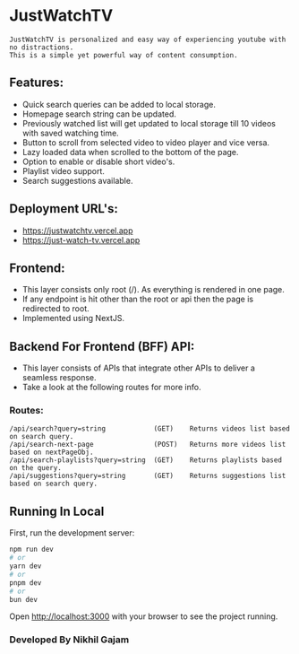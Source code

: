 # JustWatchTV

```
JustWatchTV is personalized and easy way of experiencing youtube with no distractions.
This is a simple yet powerful way of content consumption.
```

## Features:
- Quick search queries can be added to local storage.
- Homepage search string can be updated.
- Previously watched list will get updated to local storage till 10 videos with saved watching time.
- Button to scroll from selected video to video player and vice versa.
- Lazy loaded data when scrolled to the bottom of the page.
- Option to enable or disable short video's.
- Playlist video support.
- Search suggestions available.

## Deployment URL's:
- https://justwatchtv.vercel.app
- https://just-watch-tv.vercel.app

## Frontend:
- This layer consists only root (/). As everything is rendered in one page.
- If any endpoint is hit other than the root or api then the page is redirected to root.
- Implemented using NextJS.

## Backend For Frontend (BFF) API:
- This layer consists of APIs that integrate other APIs to deliver a seamless response.
- Take a look at the following routes for more info.

### Routes:
```
/api/search?query=string            (GET)    Returns videos list based on search query.
/api/search-next-page               (POST)   Returns more videos list based on nextPageObj.
/api/search-playlists?query=string  (GET)    Returns playlists based on the query.
/api/suggestions?query=string       (GET)    Returns suggestions list based on search query.
```

## Running In Local

First, run the development server:

```bash
npm run dev
# or
yarn dev
# or
pnpm dev
# or
bun dev
```
Open [http://localhost:3000](http://localhost:3000) with your browser to see the project running.

### Developed By Nikhil Gajam
